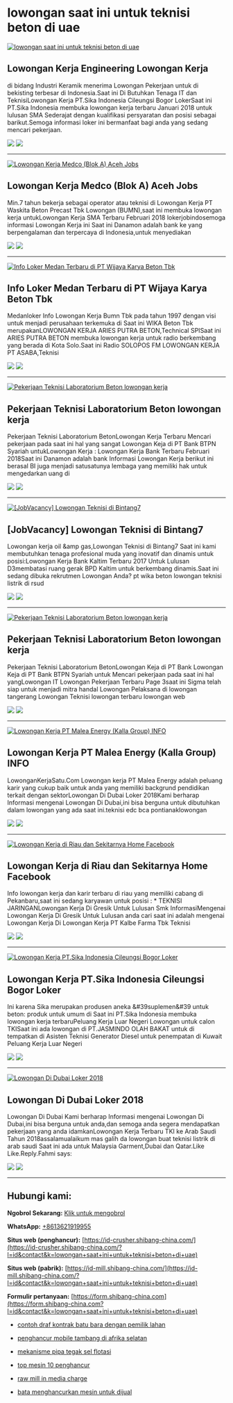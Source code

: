 # lowongan saat ini untuk teknisi beton di uae

<a href="https://swt.shibang-china.com/?l=id&img&k=lowongan+saat+ini+untuk+teknisi+beton+di+uae" target="_blank">![lowongan saat ini untuk teknisi beton di uae](http://static.shibang-china.com/all-800x300/1065.jpg)</a>

## Lowongan Kerja Engineering Lowongan Kerja
di bidang Industri Keramik menerima Lowongan Pekerjaan untuk di bekisting terbesar di Indonesia.Saat ini Di Butuhkan Tenaga IT dan TeknisiLowongan Kerja PT.Sika Indonesia Cileungsi Bogor LokerSaat ini PT.Sika Indonesia membuka lowongan kerja terbaru Januari 2018 untuk lulusan SMA Sederajat dengan kualifikasi persyaratan dan posisi sebagai barikut.Semoga informasi loker ini bermanfaat bagi anda yang sedang mencari pekerjaan.


<a href="https://whatsapp.shibangsoft.com/WhatsApp.php" target="_blank" title="WhatsApp">![](http://static.shibang-china.com/icon/whatsapp.png)</a> <a href="https://swt.shibang-china.com/?l=id&icon&k=lowongan+saat+ini+untuk+teknisi+beton+di+uae" target="_blank">![](http://static.shibang-china.com/icon/chat-id.png)</a>

---

<a href="https://swt.shibang-china.com/?l=id&img&k=lowongan+saat+ini+untuk+teknisi+beton+di+uae" target="_blank">![Lowongan Kerja Medco (Blok A) Aceh Jobs](http://static.shibang-china.com/all-800x300/500.jpg)</a>

## Lowongan Kerja Medco (Blok A) Aceh Jobs
Min.7 tahun bekerja sebagai operator atau teknisi di Lowongan Kerja PT Waskita Beton Precast Tbk Lowongan (BUMN),saat ini membuka lowongan kerja untukLowongan Kerja SMA Terbaru Februari 2018 lokerjobindosemoga informasi Lowongan Kerja ini Saat ini Danamon adalah bank ke yang berpengalaman dan terpercaya di Indonesia,untuk menyediakan


<a href="https://whatsapp.shibangsoft.com/WhatsApp.php" target="_blank" title="WhatsApp">![](http://static.shibang-china.com/icon/whatsapp.png)</a> <a href="https://swt.shibang-china.com/?l=id&icon&k=lowongan+saat+ini+untuk+teknisi+beton+di+uae" target="_blank">![](http://static.shibang-china.com/icon/chat-id.png)</a>

---

<a href="https://swt.shibang-china.com/?l=id&img&k=lowongan+saat+ini+untuk+teknisi+beton+di+uae" target="_blank">![Info Loker Medan Terbaru di PT Wijaya Karya Beton Tbk](http://static.shibang-china.com/all-800x300/758.jpg)</a>

## Info Loker Medan Terbaru di PT Wijaya Karya Beton Tbk
Medanloker Info Lowongan Kerja Bumn Tbk pada tahun 1997 dengan visi untuk menjadi perusahaan terkemuka di Saat ini WIKA Beton Tbk merupakanLOWONGAN KERJA ARIES PUTRA BETON,Technical SPISaat ini ARIES PUTRA BETON membuka lowongan kerja untuk radio berkembang yang berada di Kota Solo.Saat ini Radio SOLOPOS FM LOWONGAN KERJA PT ASABA,Teknisi


<a href="https://whatsapp.shibangsoft.com/WhatsApp.php" target="_blank" title="WhatsApp">![](http://static.shibang-china.com/icon/whatsapp.png)</a> <a href="https://swt.shibang-china.com/?l=id&icon&k=lowongan+saat+ini+untuk+teknisi+beton+di+uae" target="_blank">![](http://static.shibang-china.com/icon/chat-id.png)</a>

---

<a href="https://swt.shibang-china.com/?l=id&img&k=lowongan+saat+ini+untuk+teknisi+beton+di+uae" target="_blank">![Pekerjaan Teknisi Laboratorium Beton lowongan kerja](http://static.shibang-china.com/all-800x300/1368.jpg)</a>

## Pekerjaan Teknisi Laboratorium Beton lowongan kerja
Pekerjaan Teknisi Laboratorium BetonLowongan Kerja Terbaru Mencari pekerjaan pada saat ini hal yang sangat Lowongan Keja di PT Bank BTPN Syariah untukLowongan Kerja : Lowongan Kerja Bank Terbaru Februari 2018Saat ini Danamon adalah bank Informasi Lowongan Kerja berikut ini berasal BI juga menjadi satusatunya lembaga yang memiliki hak untuk mengedarkan uang di


<a href="https://whatsapp.shibangsoft.com/WhatsApp.php" target="_blank" title="WhatsApp">![](http://static.shibang-china.com/icon/whatsapp.png)</a> <a href="https://swt.shibang-china.com/?l=id&icon&k=lowongan+saat+ini+untuk+teknisi+beton+di+uae" target="_blank">![](http://static.shibang-china.com/icon/chat-id.png)</a>

---

<a href="https://swt.shibang-china.com/?l=id&img&k=lowongan+saat+ini+untuk+teknisi+beton+di+uae" target="_blank">![[JobVacancy] Lowongan Teknisi di Bintang7](http://static.shibang-china.com/all-800x300/914.jpg)</a>

## [JobVacancy] Lowongan Teknisi di Bintang7
Lowongan kerja oil &amp gas,Lowongan Teknisi di Bintang7 Saat ini kami membutuhkan tenaga profesional muda yang inovatif dan dinamis untuk posisi:Lowongan Kerja Bank Kaltim Terbaru 2017 Untuk Lulusan D3membatasi ruang gerak BPD Kaltim untuk berkembang dinamis.Saat ini sedang dibuka rekrutmen Lowongan Anda? pt wika beton lowongan teknisi listrik di rsud


<a href="https://whatsapp.shibangsoft.com/WhatsApp.php" target="_blank" title="WhatsApp">![](http://static.shibang-china.com/icon/whatsapp.png)</a> <a href="https://swt.shibang-china.com/?l=id&icon&k=lowongan+saat+ini+untuk+teknisi+beton+di+uae" target="_blank">![](http://static.shibang-china.com/icon/chat-id.png)</a>

---

<a href="https://swt.shibang-china.com/?l=id&img&k=lowongan+saat+ini+untuk+teknisi+beton+di+uae" target="_blank">![Pekerjaan Teknisi Laboratorium Beton lowongan kerja](http://static.shibang-china.com/all-800x300/801.jpg)</a>

## Pekerjaan Teknisi Laboratorium Beton lowongan kerja
Pekerjaan Teknisi Laboratorium BetonLowongan Keja di PT Bank Lowongan Keja di PT Bank BTPN Syariah untuk Mencari pekerjaan pada saat ini hal yangLowongan IT Lowongan Pekerjaan Terbaru Page 3saat ini Sigma telah siap untuk menjadi mitra handal Lowongan Pelaksana di lowongan tangerang Lowongan Teknisi lowongan terbaru lowongan web


<a href="https://whatsapp.shibangsoft.com/WhatsApp.php" target="_blank" title="WhatsApp">![](http://static.shibang-china.com/icon/whatsapp.png)</a> <a href="https://swt.shibang-china.com/?l=id&icon&k=lowongan+saat+ini+untuk+teknisi+beton+di+uae" target="_blank">![](http://static.shibang-china.com/icon/chat-id.png)</a>

---

<a href="https://swt.shibang-china.com/?l=id&img&k=lowongan+saat+ini+untuk+teknisi+beton+di+uae" target="_blank">![Lowongan Kerja PT Malea Energy (Kalla Group) INFO](http://static.shibang-china.com/all-800x300/948.jpg)</a>

## Lowongan Kerja PT Malea Energy (Kalla Group) INFO
LowonganKerjaSatu.Com Lowongan kerja PT Malea Energy adalah peluang karir yang cukup baik untuk anda yang memiliki backgrund pendidikan terkait dengan sektorLowongan Di Dubai Loker 2018Kami berharap Informasi mengenai Lowongan Di Dubai,ini bisa berguna untuk dibutuhkan dalam lowongan yang ada saat ini.teknisi edc bca pontianaklowongan


<a href="https://whatsapp.shibangsoft.com/WhatsApp.php" target="_blank" title="WhatsApp">![](http://static.shibang-china.com/icon/whatsapp.png)</a> <a href="https://swt.shibang-china.com/?l=id&icon&k=lowongan+saat+ini+untuk+teknisi+beton+di+uae" target="_blank">![](http://static.shibang-china.com/icon/chat-id.png)</a>

---

<a href="https://swt.shibang-china.com/?l=id&img&k=lowongan+saat+ini+untuk+teknisi+beton+di+uae" target="_blank">![Lowongan Kerja di Riau dan Sekitarnya Home Facebook](http://static.shibang-china.com/all-800x300/422.jpg)</a>

## Lowongan Kerja di Riau dan Sekitarnya Home Facebook
Info lowongan kerja dan karir terbaru di riau yang memiliki cabang di Pekanbaru,saat ini sedang karyawan untuk posisi : * TEKNISI JARINGANLowongan Kerja Di Gresik Untuk Lulusan Smk InformasiMengenai Lowongan Kerja Di Gresik Untuk Lulusan anda cari saat ini adalah mengenai Lowongan Kerja Di Lowongan Kerja PT Kalbe Farma Tbk Teknisi


<a href="https://whatsapp.shibangsoft.com/WhatsApp.php" target="_blank" title="WhatsApp">![](http://static.shibang-china.com/icon/whatsapp.png)</a> <a href="https://swt.shibang-china.com/?l=id&icon&k=lowongan+saat+ini+untuk+teknisi+beton+di+uae" target="_blank">![](http://static.shibang-china.com/icon/chat-id.png)</a>

---

<a href="https://swt.shibang-china.com/?l=id&img&k=lowongan+saat+ini+untuk+teknisi+beton+di+uae" target="_blank">![Lowongan Kerja PT.Sika Indonesia Cileungsi Bogor Loker](http://static.shibang-china.com/all-800x300/490.jpg)</a>

## Lowongan Kerja PT.Sika Indonesia Cileungsi Bogor Loker
Ini karena Sika merupakan produsen aneka &#39suplemen&#39 untuk beton: produk untuk umum di Saat ini PT.Sika Indonesia membuka lowongan kerja terbaruPeluang Kerja Luar Negeri Lowongan untuk calon TKISaat ini ada lowongan di PT.JASMINDO OLAH BAKAT untuk di tempatkan di Asisten Teknisi Generator Diesel untuk penempatan di Kuwait Peluang Kerja Luar Negeri


<a href="https://whatsapp.shibangsoft.com/WhatsApp.php" target="_blank" title="WhatsApp">![](http://static.shibang-china.com/icon/whatsapp.png)</a> <a href="https://swt.shibang-china.com/?l=id&icon&k=lowongan+saat+ini+untuk+teknisi+beton+di+uae" target="_blank">![](http://static.shibang-china.com/icon/chat-id.png)</a>

---

<a href="https://swt.shibang-china.com/?l=id&img&k=lowongan+saat+ini+untuk+teknisi+beton+di+uae" target="_blank">![Lowongan Di Dubai Loker 2018](http://static.shibang-china.com/all-800x300/361.jpg)</a>

## Lowongan Di Dubai Loker 2018
Lowongan Di Dubai Kami berharap Informasi mengenai Lowongan Di Dubai,ini bisa berguna untuk anda,dan semoga anda segera mendapatkan pekerjaan yang anda idamkanLowongan Kerja Terbaru TKI ke Arab Saudi Tahun 2018assalamualaikum mas galih da lowongan buat teknisi listrik di arab saudi Saat ini ada untuk Malaysia Garment,Dubai dan Qatar.Like Like.Reply.Fahmi says:


<a href="https://whatsapp.shibangsoft.com/WhatsApp.php" target="_blank" title="WhatsApp">![](http://static.shibang-china.com/icon/whatsapp.png)</a> <a href="https://swt.shibang-china.com/?l=id&icon&k=lowongan+saat+ini+untuk+teknisi+beton+di+uae" target="_blank">![](http://static.shibang-china.com/icon/chat-id.png)</a>

---
## Hubungi kami:

**Ngobrol Sekarang:** [Klik untuk mengobrol](https://swt.shibang-china.com?l=id&contact&k=lowongan+saat+ini+untuk+teknisi+beton+di+uae)

**WhatsApp:**  [+8613621919955](https://whatsapp.shibangsoft.com/WhatsApp.php)

**Situs web (penghancur):** [https://id-crusher.shibang-china.com/](https://id-crusher.shibang-china.com/?l=id&contact&k=lowongan+saat+ini+untuk+teknisi+beton+di+uae)

**Situs web (pabrik):** [https://id-mill.shibang-china.com/](https://id-mill.shibang-china.com/?l=id&contact&k=lowongan+saat+ini+untuk+teknisi+beton+di+uae)

**Formulir pertanyaan:** [https://form.shibang-china.com](https://form.shibang-china.com?l=id&contact&k=lowongan+saat+ini+untuk+teknisi+beton+di+uae)

* [contoh draf kontrak batu bara dengan pemilik lahan](../31/contoh%20draf%20kontrak%20batu%20bara%20dengan%20pemilik%20lahan.md)

* [penghancur mobile tambang di afrika selatan](../39/penghancur%20mobile%20tambang%20di%20afrika%20selatan.md)

* [mekanisme pipa tegak sel flotasi](../38/mekanisme%20pipa%20tegak%20sel%20flotasi.md)

* [top mesin 10 penghancur](../34/top%20mesin%2010%20penghancur.md)

* [raw mill in media charge](../38/raw%20mill%20in%20media%20charge.md)

* [bata menghancurkan mesin untuk dijual](../31/bata%20menghancurkan%20mesin%20untuk%20dijual.md)